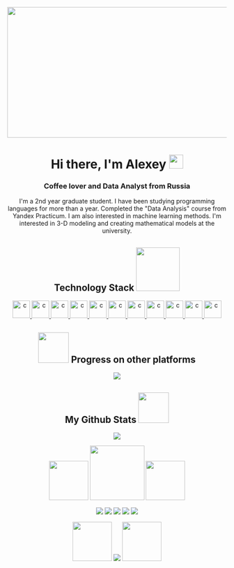 <p align="center">
<img align="center" alt="Coding" height="300" width="2000" src="https://s4.gifyu.com/images/IMG_4846.gif">
</p>
<h1 align="center">    Hi there, I'm Alexey
<img src="https://github.com/blackcater/blackcater/raw/main/images/Hi.gif" height="32"/></h1>
<h3 align="center">Coffee lover and Data Analyst from Russia</h3>

<p align="center">
<t align="center">I'm a 2nd year graduate student. I have been studying programming languages for more than a year.
  Completed the "Data Analysis" course from Yandex Practicum. I am also interested in machine learning methods.
</t>
  <t align="center">I'm interested in 3-D modeling and creating mathematical models at the university.</t>
</p>


<h2 align="center"> Technology Stack <img src="https://media.tenor.com/_UAzO1DIVSkAAAAi/bugcat-capoo.gif" height="100"/> </h2>  



<p align="center">
  <a href="https://www.python.org/" target="_blank"> <img src="https://cdn.icon-icons.com/icons2/2699/PNG/512/python_logo_icon_168886.png" alt="c" width="40" height="40" /> </a> <a href="https://html.spec.whatwg.org/" target="_blank"> <img src="https://cdn.icon-icons.com/icons2/2107/PNG/512/file_type_html_icon_130541.png" alt="c" width="40" height="40" /> </a> <a href="https://www.postgresql.org/" target="_blank"> <img src="https://cdn.icon-icons.com/icons2/2699/PNG/512/postgresql_logo_icon_170835.png" alt="c" width="40" height="40" /> </a> <a href="https://www.mysql.com/" target="_blank"> <img src="https://cdn.icon-icons.com/icons2/2699/PNG/512/mysql_logo_icon_169940.png" alt="c" width="40" height="40" /> </a> <a href="https://www.sqlite.org/index.html" target="_blank"> <img src="https://cdn.icon-icons.com/icons2/2699/PNG/512/sqlite_logo_icon_169724.png" alt="c" width="40" height="40" /> </a> <a href="https://jupyter.org/" target="_blank"> <img src="https://cdn.icon-icons.com/icons2/2699/PNG/512/jupyter_logo_icon_169452.png" alt="c" width="40" height="40" /> </a> <a href="https://www.adobe.com/" target="_blank"> <img src="https://cdn.icon-icons.com/icons2/1243/PNG/512/adobephotoshopicon_84144.png" alt="c" width="40" height="40" /> </a> <a href="https://www.adobe.com/products/substance3d-painter.html" target="_blank"> <img src="https://cdn.icon-icons.com/icons2/3053/PNG/512/adobe_substance_painter_macos_bigsur_icon_190426.png" alt="c" width="40" height="40" /> </a> <a href="https://www.blender.org/" target="_blank"> <img src="https://cdn.icon-icons.com/icons2/195/PNG/256/Blender_23505.png" alt="c" width="40" height="40" /> </a> <a href="https://pixologic.com/" target="_blank"> <img src="https://cdn.icon-icons.com/icons2/195/PNG/256/ZBrush_23469.png" alt="c" width="40" height="40" /> </a> <a href="https://marmoset.co/toolbag/" target="_blank"> <img src="https://pic.mac89.com/icon/202101/25132523_8617e26c37.png" alt="c" width="40" height="40" /> </a> </p>



<h2 align="center"> <img src="https://media.tenor.com/SU3eVySjlU0AAAAi/fatty-computer.gif" height="70"/> Progress on other platforms </h2> 
<p align="center">
<img src=https://www.codewars.com/users/Alyoshka404/badges/large>  
</p>



<h2 align="center"> My Github Stats <img src="https://media.tenor.com/5lQ1TYrAfdsAAAAi/capoo-blue.gif" height="70"/> </h2>  

<p align="center">
  <img src="https://github-readme-stats.vercel.app/api?username=Alyoshka404&theme=dracula&show_icons=true"  /> 
  </p>
 <p align="center">
  <img src="https://media.tenor.com/rbG0qO5oB70AAAAj/bugcat-bugcatsticker.gif" height="90" />
  <img src="https://github-readme-stats.vercel.app/api/top-langs/?username=Alyoshka404&layout=compact&theme=dracula" height="125" /> 
  <img src="https://media.tenor.com/jTxM4PKuHqYAAAAj/capoo-blue.gif" height="90" />
</p>

<p align="center">

<img src="https://github-profile-summary-cards.vercel.app/api/cards/profile-details?username=Alyoshka404&theme=dracula" />
  <img src="https://github-profile-summary-cards.vercel.app/api/cards/most-commit-language?username=Alyoshka404&theme=dracula" /> <img src="https://github-profile-summary-cards.vercel.app/api/cards/repos-per-language?username=Alyoshka404&theme=dracula" />
   <img src="https://github-profile-summary-cards.vercel.app/api/cards/stats?username=Alyoshka404&theme=dracula" /> <img src="https://github-profile-summary-cards.vercel.app/api/cards/productive-time?username=Alyoshka404&theme=dracula" />
</p>


<p align="center">
  <img src="https://media.tenor.com/hW43u6bpnRMAAAAi/capoo-bugcat.gif" height="90" />
<img src="https://github-readme-streak-stats.herokuapp.com/?user=Alyoshka404&theme=dracula" />
  <img src="https://media.tenor.com/IlCvc8FeFKYAAAAi/capoo-bugcat.gif" height="90" />
</p>






